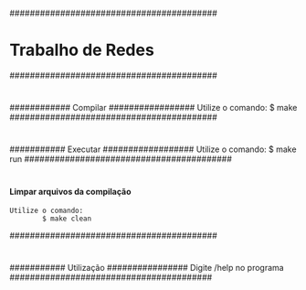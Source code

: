 #########################################
#        Trabalho de Redes              #
#########################################
#                                       #
############  Compilar  #################
    Utilize o comando:
            $ make
#########################################
#                                       #
###########  Executar  ##################
    Utilize o comando:
            $ make run
#########################################
#                                       #
####  Limpar arquivos da compilação  ####
    Utilize o comando:
            $ make clean
#########################################
#                                       #
###########  Utilização  ################
    Digite /help no programa
########################################
